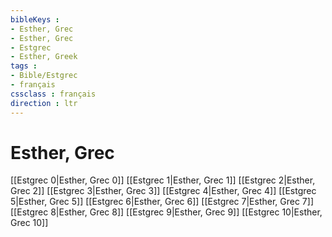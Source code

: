 ```yaml
---
bibleKeys : 
- Esther, Grec
- Esther, Grec
- Estgrec
- Esther, Greek
tags : 
- Bible/Estgrec
- français
cssclass : français
direction : ltr
---
```


# Esther, Grec

[[Estgrec 0|Esther, Grec 0]]
[[Estgrec 1|Esther, Grec 1]]
[[Estgrec 2|Esther, Grec 2]]
[[Estgrec 3|Esther, Grec 3]]
[[Estgrec 4|Esther, Grec 4]]
[[Estgrec 5|Esther, Grec 5]]
[[Estgrec 6|Esther, Grec 6]]
[[Estgrec 7|Esther, Grec 7]]
[[Estgrec 8|Esther, Grec 8]]
[[Estgrec 9|Esther, Grec 9]]
[[Estgrec 10|Esther, Grec 10]]
